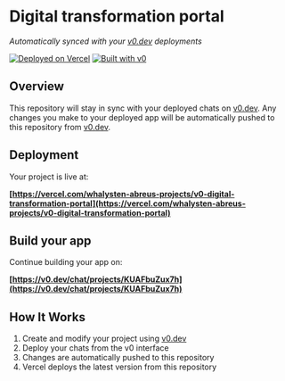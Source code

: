 # Digital transformation portal

*Automatically synced with your [v0.dev](https://v0.dev) deployments*

[![Deployed on Vercel](https://img.shields.io/badge/Deployed%20on-Vercel-black?style=for-the-badge&logo=vercel)](https://vercel.com/whalysten-abreus-projects/v0-digital-transformation-portal)
[![Built with v0](https://img.shields.io/badge/Built%20with-v0.dev-black?style=for-the-badge)](https://v0.dev/chat/projects/KUAFbuZux7h)

## Overview

This repository will stay in sync with your deployed chats on [v0.dev](https://v0.dev).
Any changes you make to your deployed app will be automatically pushed to this repository from [v0.dev](https://v0.dev).

## Deployment

Your project is live at:

**[https://vercel.com/whalysten-abreus-projects/v0-digital-transformation-portal](https://vercel.com/whalysten-abreus-projects/v0-digital-transformation-portal)**

## Build your app

Continue building your app on:

**[https://v0.dev/chat/projects/KUAFbuZux7h](https://v0.dev/chat/projects/KUAFbuZux7h)**

## How It Works

1. Create and modify your project using [v0.dev](https://v0.dev)
2. Deploy your chats from the v0 interface
3. Changes are automatically pushed to this repository
4. Vercel deploys the latest version from this repository
